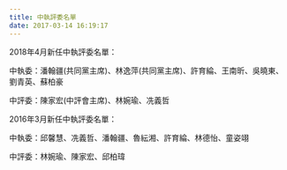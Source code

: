 ```yaml
---
title: 中執評委名單
date: 2017-03-14 16:19:17
---
```


2018年4月新任中執評委名單：

中執委：潘翰疆(共同黨主席)、林逸萍(共同黨主席)、許育綸、王南昕、吳曉東、劉青英、蘇柏豪

中評委：陳家宏(中評會主席)、林婉瑜、冼義哲


2016年3月新任中執評委名單：

中執委：邱馨慧、冼義哲、潘翰疆、魯紜湘、許育綸、林德怡、童姿翊

中評委：林婉瑜、陳家宏、邱柏瑋
